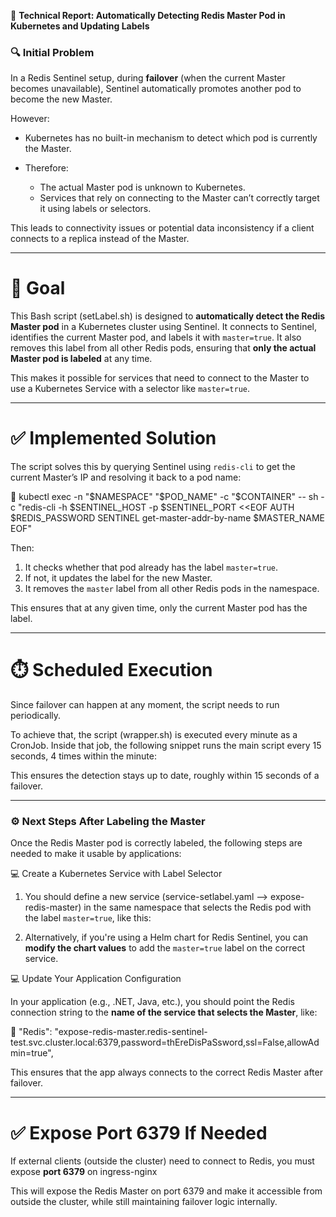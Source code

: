 
📝 **Technical Report: Automatically Detecting Redis Master Pod in Kubernetes and Updating Labels**


### 🔍 **Initial Problem**

In a Redis Sentinel setup, during **failover** (when the current Master becomes unavailable), Sentinel automatically promotes another pod to become the new Master.

However:

* Kubernetes has no built-in mechanism to detect which pod is currently the Master.
* Therefore:

  * The actual Master pod is unknown to Kubernetes.
  * Services that rely on connecting to the Master can’t correctly target it using labels or selectors.

This leads to connectivity issues or potential data inconsistency if a client connects to a replica instead of the Master.

---

# 🎯 **Goal**

This Bash script (setLabel.sh) is designed to **automatically detect the Redis Master pod** in a Kubernetes cluster using Sentinel.
It connects to Sentinel, identifies the current Master pod, and labels it with `master=true`.
It also removes this label from all other Redis pods, ensuring that **only the actual Master pod is labeled** at any time.

This makes it possible for services that need to connect to the Master to use a Kubernetes Service with a selector like `master=true`.

---

# ✅ **Implemented Solution**

The script solves this by querying Sentinel using `redis-cli` to get the current Master’s IP and resolving it back to a pod name:

🧩  kubectl exec -n "$NAMESPACE" "$POD_NAME" -c "$CONTAINER" -- sh -c "redis-cli -h $SENTINEL_HOST -p $SENTINEL_PORT <<EOF
    AUTH $REDIS_PASSWORD
    SENTINEL get-master-addr-by-name $MASTER_NAME
    EOF"

Then:

1. It checks whether that pod already has the label `master=true`.
2. If not, it updates the label for the new Master.
3. It removes the `master` label from all other Redis pods in the namespace.

This ensures that at any given time, only the current Master pod has the label.

---

# ⏱️ **Scheduled Execution**

Since failover can happen at any moment, the script needs to run periodically.

To achieve that, the script (wrapper.sh) is executed every minute as a CronJob. Inside that job, the following snippet runs the main script every 15 seconds, 4 times within the minute:

This ensures the detection stays up to date, roughly within 15 seconds of a failover.


------


### ⚙️ **Next Steps After Labeling the Master**

Once the Redis Master pod is correctly labeled, the following steps are needed to make it usable by applications:

💻 Create a Kubernetes Service with Label Selector

1. You should define a new service (service-setlabel.yaml --> expose-redis-master) in the same namespace that selects the Redis pod with the label `master=true`, like this:

2. Alternatively, if you're using a Helm chart for Redis Sentinel, you can **modify the chart values** to add the `master=true` label on the correct service.


💻 Update Your Application Configuration

In your application (e.g., .NET, Java, etc.), you should point the Redis connection string to the **name of the service that selects the Master**, like:

🧩 "Redis": "expose-redis-master.redis-sentinel-test.svc.cluster.local:6379,password=thEreDisPaSsword,ssl=False,allowAdmin=true",

This ensures that the app always connects to the correct Redis Master after failover.

---

# ✅ Expose Port 6379 If Needed

If external clients (outside the cluster) need to connect to Redis, you must expose **port 6379** on ingress-nginx

This will expose the Redis Master on port 6379 and make it accessible from outside the cluster, while still maintaining failover logic internally.
